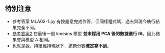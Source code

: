 ## 特別注意
 - 參考答案 MLA02-1.py 有按題意完成作答，但同樣程式碼，過去與現今執行結果完全不同。
 - [參考答案2](https://www.youtube.com/watch?v=oZTvI-QTqc4&ab_channel=wilson) 在最後一個 kmeans 模型 **並未採用 PCA 後的數據進行 fit**，因此結果會與模型 A 相同。
 - 也就是說，持續維持現狀下，該題分數**確定拿不到**。
